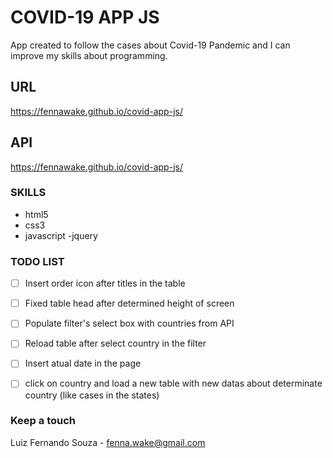 # COVID-19 APP JS

App created to follow the cases about Covid-19 Pandemic and I can improve my skills about programming.

## URL

https://fennawake.github.io/covid-app-js/


## API

https://fennawake.github.io/covid-app-js/


### SKILLS

- html5
- css3
- javascript
  -jquery
  
  
 ###  TODO LIST
- [ ] Insert order icon after titles in the table
- [ ] Fixed table head after determined height of screen
- [ ] Populate filter's select box with countries from API
- [ ] Reload table after select country in the filter
- [ ] Insert atual date in the page
- [ ] click on country and load a new table with new datas about determinate country (like cases in the states)


### Keep a touch

Luiz Fernando Souza - fenna.wake@gmail.com

